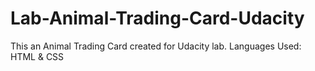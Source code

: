 # Lab-Animal-Trading-Card-Udacity
This an Animal Trading Card created for Udacity lab.
Languages Used:
HTML & CSS
